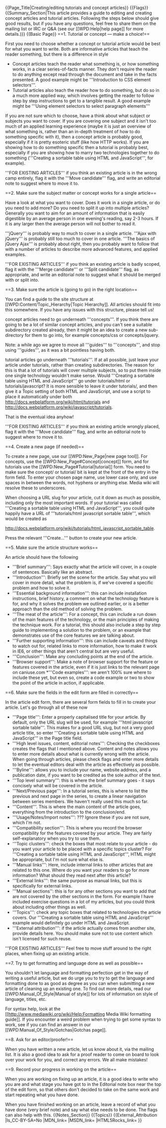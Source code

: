 {{Page_Title|Creating/editing tutorials and concept articles}}
{{Flags}}
{{Summary_Section|This article provides a guide to editing and creating concept articles and tutorial articles. Following the steps below should give good results, but if you have any questions, feel free to share them on the mailing list or IRC or Q&A (see our [[WPD:Help|help page]] for more details.)}}
{{Basic Page}}
==1. Tutorial or concept — make a choice!==

First you need to choose whether a concept or tutorial article would be best for what you want to write. Both are informative articles that teach the reader something, but there is a difference in style

* Concept articles teach the reader what something is, or how something works, in a clear series-of-facts manner. They don't require the reader to do anything except read through the document and take in the facts presented. A good example might be '''Introduction to CSS element selectors'''.
* Tutorial articles also teach the reader how to do something, but do so in a much more applied way, which involves getting the reader to follow step by step instructions to get to a tangible result. A good example might be '''Using element selectors to select paragraph elements'''

If you are not sure which to choose, have a think about what subject or subjects you want to cover. If you are covering one subject and it isn't too much of an applied learning experience (maybe it is just an overview of what something is, rather than an in-depth treatment of how to do something specific with it), then a concept article is probably good, especially if it is pretty esoteric stuff (like how HTTP works). If you are showing how to do something specific then a tutorial is probably best, especially if you are showing how to marry two technologies together to do something ('''Creating a sortable table using HTML and JavaScript''', for example).

'''FOR EXISTING ARTICLES''' if you think an existing article is in the wrong camp entirely, flag it with the '''Move candidate''' flag, and write an editorial note to suggest where to move it to.

==2. Make sure the subject matter or concept works for a single article==

Have a look at what you want to cover. Does it work in a single article, or do you need to add more? Do you need to split it up into multiple articles? Generally you want to aim for an amount of information that is easily digestible by an average person in one evening's reading, say 2-3 hours. If it is any larger then the average person will not bother to read it.

'''jQuery''' is probably way to much to cover in a single article. '''Ajax with jQuery''' is probably still too much to cover in one article. '''The basics of jQuery Ajax''' is probably about right, then you probably want to follow that with a number of articles to describe more advanced features, and applied examples.

'''FOR EXISTING ARTICLES''' if you think an existing article is badly scoped, flag it with the '''Merge candidate''' or '''Split candidate''' flag, as appropriate, and write an editorial note to suggest what it should be merged with or split into.

==3. Make sure the article is (going to go) in the right location==

You can find a guide to the site structure at [[WPD:Content/Topic_Hierarchy|Topic Hierarchy]]. All articles should fit into this somewhere. If you have any issues with this structure, please tell us!

concept articles need to go underneath '''concepts'''. If you think there are going to be a lot of similar concept articles, and you can't see a suitable subdirectory created already, then it might be an idea to create a new sub-directory for them to go into, for example concepts/css or concepts/jquery.

Note: a while ago we agree to move all '''guides''' to '''concepts''', and stop using '''guides''', as it was a bit pointless having both.

tutorial articles go underneath '''tutorials'''. If at all possible, just leave your article under tutorials, rather than creating subdirectories. The reason for this is that a lot of tutorials will cover multiple subjects, so to put them inside one single technology wouldn't make sense. Would '''Creating a sortable table using HTML and JavaScript''' go under tutorials/html or tutorials/javascript? It is more sensible to leave it under tutorials/, and then give it a Topic setting of both HTML and JavaScript, and use a script to place it automatically under both http://docs.webplatform.org/wiki/html/tutorials and http://docs.webplatform.org/wiki/javascript/tutorials.

That is the eventual idea anyhow!

'''FOR EXISTING ARTICLES''' if you think an existing article wrongly placed, flag it with the '''Move candidate''' flag, and write an editorial note to suggest where to move it to.

==4. Create a new page (if needed)==

To create a new page, use our [[WPD:New_Page|new page tool]]. For concepts, use the [[WPD:New_Page#Concept|concept]] form, and for tutorials use the [[WPD:New_Page#Tutorial|tutorial]] form. You need to make sure the concept/ or tutorial/ bit is kept at the front of the entry in the form field. To enter your chosen page name, use lower case only, and use spaces in between the words, not hyphens or anything else. Media wiki will resolve these to underscores.

When choosing a URL slug for your article, cut it down as much as possible, including only the most important words. If your tutorial was called '''Creating a sortable table using HTML and JavaScript''', you could quite happily have a URL of '''tutorials/html javascript sortable table''', which would be created as 

http://docs.webplatform.org/wiki/tutorials/html_javascript_sortable_table.

Press the relevant '''Create…''' button to create your new article.

==5. Make sure the article structure works==

An article should have the following

* '''Brief summary''': Says exactly what the article will cover, in a couple of sentences. Basically like an abstract.
* '''Introduction''': Briefly set the scene for the article. Say what you will cover in more detail, what the problem is, if we've covered a specific problem and how to solve it.
* '''Essential background information''': this can include installation instructions, brief history, a comment on what the technology feature is for, and why it solves the problem we outlined earlier, or is a better approach than the old method of solving the problem.
* '''The meat of the article''': For a concept, this can include a run down of the main features of the technology, or the main principles of making the technique work. For a tutorial, this should also include a step by step guide to implementing a solution to the problem, or an example that demonstrates use of the core features we are talking about.
* '''Further supporting information''': this can include caveats and things to watch out for, related links to more information, how to make it work in IE6, or other things that aren't central but are very useful.
* '''Conclusion''': Make any concluding points at the end of the article.
* '''Browser support''': Make a note of browser support for the feature or features covered in the article, even if it is just links to the relevant page on caniuse.com
*'''Code examples''': we aren't 100% sure where to include these yet, but even so, create a code example or two to show the point of the article in action, if applicable.

==6. Make sure the fields in the edit form are filled in correctly==

In the article edit form, there are several form fields to fill in to create your article. Let's go through all of these now

* '''Page title''': Enter a properly capitalised title for your article. By default, only the URL slug will be used, for example '''html javascript sortable table'''. This makes for a good URL slug, but not a very good article title, so enter '''Creating a sortable table using HTML and JavaScript''' in the Page title field.
* '''High level issues, content, editorial notes''': Checking the checkboxes creates the flags that I mentioned above. Content and notes allows you to enter more details about what is currently wrong with the article. When going through articles, please check flags and enter more details to let the eventual editors deal with the article as effectively as possible.
* '''Byline''': allows you to include your name, website address, and a publication date, if you want to be credited as the sole author of the text.
* '''Top level summary''': this is where the brief summary goes - it says concisely what will be covered in the article.
* '''Next/Previous page''': In a tutorial series, this is where to list the previous and next page in the series, to create a linear navigation between series members. We haven't really used this much so far.
* '''Content'''. This is where the main content of the article goes, everything from the introduction to the conclusion/end.
* '''Usage/Notes/Import notes''': ??? Ignore these if you are not sure, which I'm not.
* '''Compatibility section''': This is where you record the browser compatibility for the features covered by your article. They are fairly self-explanatory when you try to use them.
* '''Topic clusters''': check the boxes that most relate to your article - do you want your article to be placed with a specific topics cluster? For '''Creating a sortable table using HTML and JavaScript''', HTML might be appropriate, but I'm not sure what else is. 
* '''Manual links''': Here, include internal links to other articles that are related to this one. Where do you want your readers to go for more information? What should they read next after this article?
* '''External links''': the same purpose as manual links, but this is specifically for external links.
* '''Manual sections'': this is for any other sections you want to add that are not covered by the other sections in the form. For example I have included exercise questions in a lot of my articles, but you could think about including other things as well.
* '''Topics''': check any topic boxes that related to technologies the article covers. Our '''Creating a sortable table using HTML and JavaScript''' example would definitely go under HTML and JavaScript.
* '''External attribution''': if the article actually comes from another site, provide details here. You should make sure not to use content which isn't licensed for such reuse.

'''FOR EXISTING ARTICLES''' Feel free to move stuff around to the right places, when fixing up an existing article.

==7. Try to get formatting and language done as well as possible==

You shouldn't let language and formatting perfection get in the way of writing a useful article, but we do urge you to try to get the language and formatting done to as good as degree as you can when submitting a new article of cleaning up an existing one. To find out more details, read our [[WPD:Manual_Of_Style|Manual of style]] for lots of information on style of language, titles, etc.

For syntax help, look at the [[http://www.mediawiki.org/wiki/Help:Formatting Media Wiki formatting guide]]. If you encounter a weird problem when trying to get some syntax to work, see if you can find an answer in our [[WPD:Manual_Of_Style/Gotchas|Gotchas page]].

==8. Ask for an editor/proofer!== 

When you have written a new article, let us know about it, via the mailing list. It is also a good idea to ask for a proof reader to come on board to look over your work for you, and correct any errors. We all make mistakes!

==9. Record your progress in working on the article==

When you are working on fixing up an article, it is a good idea to write who you are and what stage you have got to in the Editorial note box near the top of the edit form, so that others don't decided to take on the same work and start repeating what you have done.

When you have finished working on an article, leave a record of what you have done (very brief note) and say what else needs to be done. The flags can also help with this.
{{Notes_Section}}
{{Topics}}
{{External_Attribution
|Is_CC-BY-SA=No
|MDN_link=
|MSDN_link=
|HTML5Rocks_link=
}}